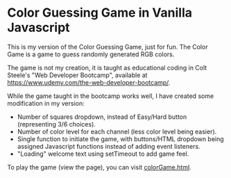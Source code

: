 # Color Guessing Game in Vanilla Javascript

This is my version of the Color Guessing Game, just for fun.
The Color Game is a game to guess randomly generated RGB colors.

The game is not my creation, it is taught as educational coding in Colt Steele's "Web Developer Bootcamp", available at https://www.udemy.com/the-web-developer-bootcamp/.

While the game taught in the bootcamp works well, I have created some modification in my version:
- Number of squares dropdown, instead of Easy/Hard button (representing 3/6 choices).
- Number of color level for each channel (less color level being easier).
- Single function to initiate the game, with buttons/HTML dropdown being assigned Javascript functions instead of adding event listeners.
- "Loading" welcome text using setTimeout to add game feel.

To play the game (view the page), you can visit [colorGame.html](./colorGame.html).